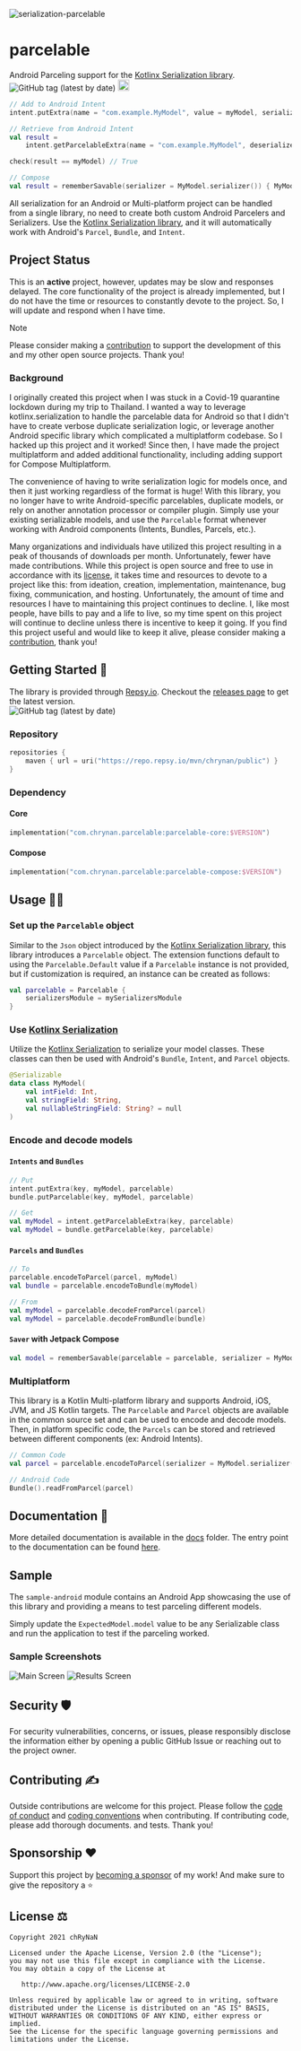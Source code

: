 ![serialization-parcelable](assets/serialization-parcelable-logo.png)

# parcelable

Android Parceling support for
the [Kotlinx Serialization library](https://github.com/Kotlin/kotlinx.serialization).
<br/><img alt="GitHub tag (latest by date)" src="https://img.shields.io/github/v/tag/chRyNaN/serialization-parcelable">
<a href="https://androidweekly.net/issues/issue-450"><img alt="Badge" src="https://androidweekly.net/issues/issue-450/badge" height="20px"></img></a>

```kotlin
// Add to Android Intent
intent.putExtra(name = "com.example.MyModel", value = myModel, serializer = MyModel.serializer())

// Retrieve from Android Intent
val result =
    intent.getParcelableExtra(name = "com.example.MyModel", deserializer = MyModel.serializer())

check(result == myModel) // True

// Compose
val result = rememberSavable(serializer = MyModel.serializer()) { MyModel(...) }
```

All serialization for an Android or Multi-platform project can be handled from a single library, no
need to create both
custom Android Parcelers and Serializers. Use
the [Kotlinx Serialization library](https://github.com/Kotlin/kotlinx.serialization), and it will
automatically work
with Android's `Parcel`, `Bundle`, and `Intent`.

## Project Status

This is an **active** project, however, updates may be slow and responses delayed. The core
functionality of the project is already implemented, but I do not have the time or resources to
constantly devote to the project. So, I will update and respond when I have time.

> [!Note]
> Please consider making a [contribution](https://www.buymeacoffee.com/chrynan) to support the
> development of this and my other open source projects. Thank you!

### Background

I originally created this project when I was stuck in a Covid-19 quarantine lockdown during my trip
to Thailand. I wanted a way to leverage kotlinx.serialization to handle the parcelable data for
Android so that I didn't have to create verbose duplicate serialization logic, or leverage another
Android specific library which complicated a multiplatform codebase. So I hacked up this project and
it worked! Since then, I have made the project multiplatform and added additional functionality,
including adding support for Compose Multiplatform.

The convenience of having to write serialization logic for models once, and then it just working
regardless of the format is huge! With this library, you no longer have to write Android-specific
parcelables, duplicate models, or rely on another annotation processor or compiler plugin. Simply
use your existing serializable models, and use the `Parcelable` format whenever working with Android
components (Intents, Bundles, Parcels, etc.).

Many organizations and individuals have utilized this project resulting in a peak of thousands of
downloads per month. Unfortunately, fewer have made contributions. While this project is open source
and free to use in accordance with its [license](LICENSE), it takes time and resources to devote to
a project like this: from ideation, creation, implementation, maintenance, bug fixing,
communication, and hosting. Unfortunately, the amount of time and resources I have to maintaining
this project continues to decline. I, like most people, have bills to pay and a life to live, so my
time spent on this project will continue to decline unless there is incentive to keep it going. If
you find this project useful and would like to keep it alive, please consider making
a [contribution](https://www.buymeacoffee.com/chrynan), thank you!

## Getting Started 🏁

The library is provided through [Repsy.io](https://repsy.io). Checkout
the [releases page](https://github.com/chRyNaN/parcelable/releases) to get the latest version. <br/>
<img alt="GitHub tag (latest by date)" src="https://img.shields.io/github/v/tag/chRyNaN/serialization-parcelable">

### Repository

```kotlin
repositories {
    maven { url = uri("https://repo.repsy.io/mvn/chrynan/public") }
}
```

### Dependency

#### Core

```kotlin
implementation("com.chrynan.parcelable:parcelable-core:$VERSION")
```

#### Compose

```kotlin
implementation("com.chrynan.parcelable:parcelable-compose:$VERSION")
```

## Usage 👨‍💻

### Set up the `Parcelable` object

Similar to the `Json` object introduced by
the [Kotlinx Serialization library](https://github.com/Kotlin/kotlinx.serialization), this library
introduces a
`Parcelable` object. The extension functions default to using the `Parcelable.Default` value if
a `Parcelable` instance
is not provided, but if customization is required, an instance can be created as follows:

```kotlin
val parcelable = Parcelable {
    serializersModule = mySerializersModule
}
```

### Use [Kotlinx Serialization](https://github.com/Kotlin/kotlinx.serialization)

Utilize the [Kotlinx Serialization](https://github.com/Kotlin/kotlinx.serialization) to serialize
your model classes.
These classes can then be used with Android's `Bundle`, `Intent`, and `Parcel` objects.

```kotlin
@Serializable
data class MyModel(
    val intField: Int,
    val stringField: String,
    val nullableStringField: String? = null
)
```

### Encode and decode models

#### `Intents` and `Bundles`

```kotlin
// Put
intent.putExtra(key, myModel, parcelable)
bundle.putParcelable(key, myModel, parcelable)

// Get
val myModel = intent.getParcelableExtra(key, parcelable)
val myModel = bundle.getParcelable(key, parcelable)
```

#### `Parcels` and `Bundles`

```kotlin
// To
parcelable.encodeToParcel(parcel, myModel)
val bundle = parcelable.encodeToBundle(myModel)

// From
val myModel = parcelable.decodeFromParcel(parcel)
val myModel = parcelable.decodeFromBundle(bundle)
```

#### `Saver` with Jetpack Compose

```kotlin
val model = rememberSavable(parcelable = parcelable, serializer = MyModel.serializer) { myModel }
```

### Multiplatform

This library is a Kotlin Multi-platform library and supports Android, iOS, JVM, and JS Kotlin
targets. The `Parcelable`
and `Parcel` objects are available in the common source set and can be used to encode and decode
models. Then, in
platform specific code, the `Parcels` can be stored and retrieved between different components (ex:
Android Intents).

```kotlin
// Common Code
val parcel = parcelable.encodeToParcel(serializer = MyModel.serializer(), value = myModel)

// Android Code
Bundle().readFromParcel(parcel)
```

## Documentation 📃

More detailed documentation is available in the [docs](docs) folder. The entry point to the
documentation can be
found [here](docs/index.md).

## Sample

The `sample-android` module contains an Android App showcasing the use of this library and providing
a means to test
parceling different models.

Simply update the `ExpectedModel.model` value to be any Serializable class and run the application
to test if the
parceling worked.

### Sample Screenshots

![Main Screen](assets/sample_main_screenshot.png)
![Results Screen](assets/sample_result_screenshot.png)

## Security 🛡️

For security vulnerabilities, concerns, or issues, please responsibly disclose the information
either by opening a
public GitHub Issue or reaching out to the project owner.

## Contributing ✍️

Outside contributions are welcome for this project. Please follow
the [code of conduct](CODE_OF_CONDUCT.md)
and [coding conventions](CODING_CONVENTIONS.md) when contributing. If contributing code, please add
thorough documents.
and tests. Thank you!

## Sponsorship ❤️

Support this project by [becoming a sponsor](https://www.buymeacoffee.com/chrynan) of my work! And
make sure to give the
repository a ⭐

## License ⚖️

```
Copyright 2021 chRyNaN

Licensed under the Apache License, Version 2.0 (the "License");
you may not use this file except in compliance with the License.
You may obtain a copy of the License at

   http://www.apache.org/licenses/LICENSE-2.0

Unless required by applicable law or agreed to in writing, software
distributed under the License is distributed on an "AS IS" BASIS,
WITHOUT WARRANTIES OR CONDITIONS OF ANY KIND, either express or implied.
See the License for the specific language governing permissions and
limitations under the License.
```
